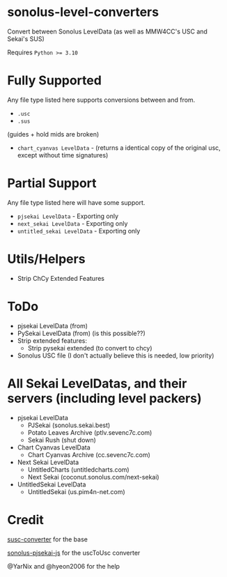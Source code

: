 # sonolus-level-converters
Convert between Sonolus LevelData (as well as MMW4CC's USC and Sekai's SUS)

Requires `Python >= 3.10`

# Fully Supported
Any file type listed here supports conversions between and from.
- `.usc`
- `.sus`

(guides + hold mids are broken)
- `chart_cyanvas LevelData` - (returns a identical copy of the original usc, except without time signatures)

# Partial Support
Any file type listed here will have some support.
- `pjsekai LevelData` - Exporting only
- `next_sekai LevelData` - Exporting only
- `untitled_sekai LevelData` - Exporting only

# Utils/Helpers
- Strip ChCy Extended Features

# ToDo
- pjsekai LevelData (from)
- PySekai LevelData (from) (is this possible??)
- Strip extended features:
    - Strip pysekai extended (to convert to chcy)
- Sonolus USC file (I don't actually believe this is needed, low priority)

# All Sekai LevelDatas, and their servers (including level packers)
- pjsekai LevelData
    - PJSekai (sonolus.sekai.best)
    - Potato Leaves Archive (ptlv.sevenc7c.com)
    - Sekai Rush (shut down)
- Chart Cyanvas LevelData
    - Chart Cyanvas Archive (cc.sevenc7c.com)
- Next Sekai LevelData
    - UntitledCharts (untitledcharts.com)
    - Next Sekai (coconut.sonolus.com/next-sekai)
- UntitledSekai LevelData
    - UntitledSekai (us.pim4n-net.com)

# Credit
[susc-converter](https://github.com/Kyonkrnk/susc-converter/) for the base

[sonolus-pjsekai-js](https://github.com/hyeon2006/sonolus-pjsekai-js/blob/main/lib/src/usc/revert.ts) for the uscToUsc converter

@YarNix and @hyeon2006 for the help